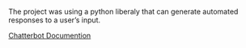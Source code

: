 The project was using a python liberaly that can generate automated responses to a user’s input.

[Chatterbot Documention](https://chatterbot.readthedocs.io/en/stable/)

